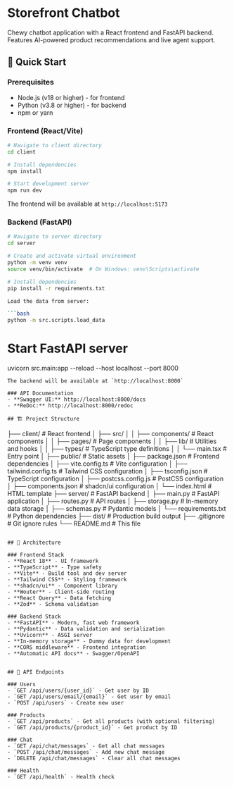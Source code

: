 # Storefront Chatbot

Chewy chatbot application with a React frontend and FastAPI backend. Features AI-powered product recommendations and live agent support.

## 🚀 Quick Start

### Prerequisites
- Node.js (v18 or higher) - for frontend
- Python (v3.8 or higher) - for backend
- npm or yarn

### Frontend (React/Vite)
```bash
# Navigate to client directory
cd client

# Install dependencies
npm install

# Start development server
npm run dev
```
The frontend will be available at `http://localhost:5173`

### Backend (FastAPI)
```bash
# Navigate to server directory
cd server

# Create and activate virtual environment
python -m venv venv
source venv/bin/activate  # On Windows: venv\Scripts\activate

# Install dependencies
pip install -r requirements.txt

Load the data from server:

```bash
python -m src.scripts.load_data
````

# Start FastAPI server
uvicorn src.main:app --reload --host localhost --port 8000
```
The backend will be available at `http://localhost:8000`

### API Documentation
- **Swagger UI:** http://localhost:8000/docs
- **ReDoc:** http://localhost:8000/redoc

## 🏗️ Project Structure

```
├── client/                # React frontend
│   ├── src/
│   │   ├── components/    # React components
│   │   ├── pages/         # Page components
│   │   ├── lib/           # Utilities and hooks
│   │   ├── types/         # TypeScript type definitions
│   │   └── main.tsx       # Entry point
│   ├── public/            # Static assets
│   ├── package.json       # Frontend dependencies
│   ├── vite.config.ts     # Vite configuration
│   ├── tailwind.config.ts # Tailwind CSS configuration
│   ├── tsconfig.json      # TypeScript configuration
│   ├── postcss.config.js  # PostCSS configuration
│   ├── components.json    # shadcn/ui configuration
│   └── index.html         # HTML template
├── server/                # FastAPI backend
│   ├── main.py            # FastAPI application
│   ├── routes.py          # API routes
│   ├── storage.py         # In-memory data storage
│   ├── schemas.py         # Pydantic models
│   └── requirements.txt   # Python dependencies
├── dist/                  # Production build output
├── .gitignore            # Git ignore rules
└── README.md             # This file
```

## 🔧 Architecture

### Frontend Stack
- **React 18** - UI framework
- **TypeScript** - Type safety
- **Vite** - Build tool and dev server
- **Tailwind CSS** - Styling framework
- **shadcn/ui** - Component library
- **Wouter** - Client-side routing
- **React Query** - Data fetching
- **Zod** - Schema validation

### Backend Stack
- **FastAPI** - Modern, fast web framework
- **Pydantic** - Data validation and serialization
- **Uvicorn** - ASGI server
- **In-memory storage** - Dummy data for development
- **CORS middleware** - Frontend integration
- **Automatic API docs** - Swagger/OpenAPI


## 🔌 API Endpoints

### Users
- `GET /api/users/{user_id}` - Get user by ID
- `GET /api/users/email/{email}` - Get user by email
- `POST /api/users` - Create new user

### Products
- `GET /api/products` - Get all products (with optional filtering)
- `GET /api/products/{product_id}` - Get product by ID

### Chat
- `GET /api/chat/messages` - Get all chat messages
- `POST /api/chat/messages` - Add new chat message
- `DELETE /api/chat/messages` - Clear all chat messages

### Health
- `GET /api/health` - Health check


